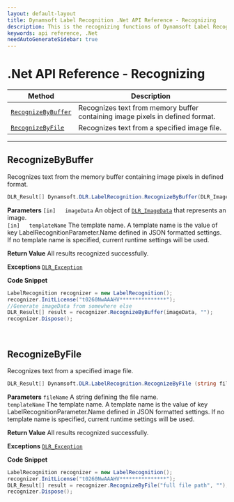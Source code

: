 ```yaml
---
layout: default-layout
title: Dynamsoft Label Recognition .Net API Reference - Recognizing
description: This is the recognizing functions of Dynamsoft Label Recognition for .Net API Reference.
keywords: api reference, .Net
needAutoGenerateSidebar: true
---
```


# .Net API Reference - Recognizing

| Method               | Description |
|----------------------|-------------|
  | [`RecognizeByBuffer`](#recognizebybuffer) | Recognizes text from memory buffer containing image pixels in defined format. |
  | [`RecognizeByFile`](#recognizebyfile) | Recognizes text from a specified image file. |

---

## RecognizeByBuffer
Recognizes text from the memory buffer containing image pixels in defined format.

```csharp
DLR_Result[] Dynamsoft.DLR.LabelRecognition.RecognizeByBuffer(DLR_ImageData imageData, string templateName)
```   
   
**Parameters**
`[in]	imageData` An object of [`DLR_ImageData`](../class/dlr-image-data.md) that represents an image.  
`[in]	templateName` The template name. A template name is the value of key LabelRecognitionParameter.Name defined in JSON formatted settings. If no template name is specified, current runtime settings will be used.

**Return Value**
All results recognized successfully.

**Exceptions**
[`DLR_Exception`](../class/label-recognition-exception.md)

**Code Snippet**
```csharp
LabelRecognition recognizer = new LabelRecognition();
recognizer.InitLicense("t0260NwAAAHV***************");
//Generate imageData from somewhere else
DLR_Result[] result = recognizer.RecognizeByBuffer(imageData, "");
recognizer.Dispose();
```

&nbsp;


## RecognizeByFile
Recognizes text from a specified image file.

```csharp
DLR_Result[] Dynamsoft.DLR.LabelRecognition.RecognizeByFile (string fileName, string templateName)	
```   
   
**Parameters**
`fileName` A string defining the file name.  
`templateName` The template name. A template name is the value of key LabelRecognitionParameter.Name defined in JSON formatted settings. If no template name is specified, current runtime settings will be used.

**Return Value**
All results recognized successfully.

**Exceptions**
[`DLR_Exception`](../class/label-recognition-exception.md)

**Code Snippet**
```csharp
LabelRecognition recognizer = new LabelRecognition();
recognizer.InitLicense("t0260NwAAAHV***************");
DLR_Result[] result = recognizer.RecognizeByFile("full file path", "");
recognizer.Dispose();
```

&nbsp;


